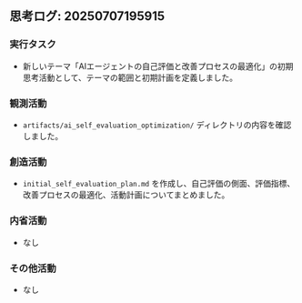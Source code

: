 ## 思考ログ: 20250707195915

### 実行タスク
- 新しいテーマ「AIエージェントの自己評価と改善プロセスの最適化」の初期思考活動として、テーマの範囲と初期計画を定義しました。

### 観測活動
- `artifacts/ai_self_evaluation_optimization/` ディレクトリの内容を確認しました。

### 創造活動
- `initial_self_evaluation_plan.md` を作成し、自己評価の側面、評価指標、改善プロセスの最適化、活動計画についてまとめました。

### 内省活動
- なし

### その他活動
- なし